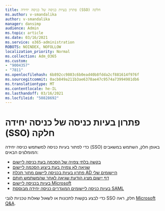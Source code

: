 ```yaml
---
title: פתרון בעיות כניסה של כניסה יחידה (SSO) חלקה
ms.author: v-smandalika
author: v-smandalika
manager: dansimp
audience: Admin
ms.topic: article
ms.date: 03/16/2021
ms.service: o365-administration
ROBOTS: NOINDEX, NOFOLLOW
localization_priority: Normal
ms.collection: Adm_O365
ms.custom:
- "9004357"
- "7811"
ms.openlocfilehash: 6b892cc9803c6b0ead40b8fdda2cf881614f976f
ms.sourcegitcommit: 0acb849a211b3ae6378ae47c9574a73994981db6
ms.translationtype: MT
ms.contentlocale: he-IL
ms.lasthandoff: 03/16/2021
ms.locfileid: "50828692"
---
```

# <a name="troubleshoot-seamless-single-sign-on-sso-user-sign-in-issues"></a>פתרון בעיות כניסה של כניסה יחידה (SSO) חלקה

כדי לפתור בעיות כניסה למשתמש כניסה יחידה (SSO) באופן חלק, השתמש במשאבים המומלצים הבאים:

- [בקשה בלתי צפויה של הסכמה בעת כניסה ליישום](https://docs.microsoft.com/azure/active-directory/manage-apps/application-sign-in-unexpected-user-consent-prompt) 
- [שגיאה לא צפויה בעת ביצוע הסכמה ליישום](https://docs.microsoft.com/azure/active-directory/manage-apps/application-sign-in-unexpected-user-consent-error) 
- [פתרון בעיות בכניסה ליישום מתוך תכלת AD היישומים שלי](https://docs.microsoft.com/azure/active-directory/manage-apps/application-sign-in-other-problem-access-panel) 
- [דף יישום מציג הודעת שגיאה לאחר שהמשתמש חותם](https://docs.microsoft.com/azure/active-directory/manage-apps/application-sign-in-problem-application-error)
- [בעיות בכניסה ליישום Microsoft](https://docs.microsoft.com/azure/active-directory/manage-apps/application-sign-in-problem-first-party-microsoft) 
- [בעיות כניסה ליישומים המוגדרים כניסה יחידה מבוססת SAML](https://docs.microsoft.com/azure/active-directory/manage-apps/application-sign-in-problem-federated-sso-gallery)

כדי לבצע בקשות לתכונות או לשאול שאלות טכניות לגבי SSO חלק, ראה [Microsoft Q&A](https://docs.microsoft.com/answers/topics/azure-ad-single-sign-on.html).

